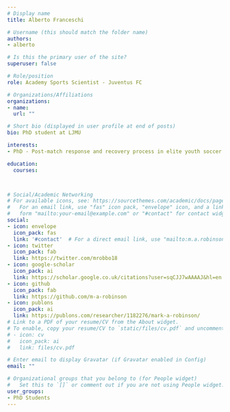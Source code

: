 ```yaml
---
# Display name
title: Alberto Franceschi

# Username (this should match the folder name)
authors:
- alberto

# Is this the primary user of the site?
superuser: false

# Role/position
role: Academy Sports Scientist - Juventus FC

# Organizations/Affiliations
organizations:
- name:
  url: ""

# Short bio (displayed in user profile at end of posts)
bio: PhD student at LJMU

interests:
- PhD - Post-match response and recovery process in elite youth soccer players

education:
  courses:



# Social/Academic Networking
# For available icons, see: https://sourcethemes.com/academic/docs/page-builder/#icons
#   For an email link, use "fas" icon pack, "envelope" icon, and a link in the
#   form "mailto:your-email@example.com" or "#contact" for contact widget.
social:
- icon: envelope
  icon_pack: fas
  link: '#contact'  # For a direct email link, use "mailto:m.a.robinson@ljmu.ac.uk.
- icon: twitter
  icon_pack: fab
  link: https://twitter.com/mrobbo18
- icon: google-scholar
  icon_pack: ai
  link: https://scholar.google.co.uk/citations?user=sqCJJ7wAAAAJ&hl=en
- icon: github
  icon_pack: fab
  link: https://github.com/m-a-robinson
- icon: publons
  icon_pack: ai
  link: https://publons.com/researcher/1182276/mark-a-robinson/
# Link to a PDF of your resume/CV from the About widget.
# To enable, copy your resume/CV to `static/files/cv.pdf` and uncomment the lines below.
# - icon: cv
#   icon_pack: ai
#   link: files/cv.pdf

# Enter email to display Gravatar (if Gravatar enabled in Config)
email: ""

# Organizational groups that you belong to (for People widget)
#   Set this to `[]` or comment out if you are not using People widget.
user_groups:
- PhD Students
---
```

